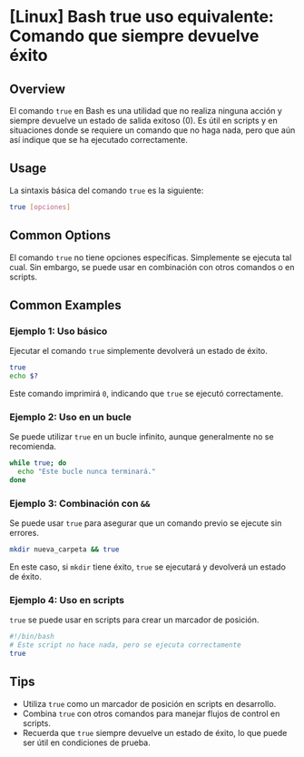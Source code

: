 # [Linux] Bash true uso equivalente: Comando que siempre devuelve éxito

## Overview
El comando `true` en Bash es una utilidad que no realiza ninguna acción y siempre devuelve un estado de salida exitoso (0). Es útil en scripts y en situaciones donde se requiere un comando que no haga nada, pero que aún así indique que se ha ejecutado correctamente.

## Usage
La sintaxis básica del comando `true` es la siguiente:

```bash
true [opciones]
```

## Common Options
El comando `true` no tiene opciones específicas. Simplemente se ejecuta tal cual. Sin embargo, se puede usar en combinación con otros comandos o en scripts.

## Common Examples

### Ejemplo 1: Uso básico
Ejecutar el comando `true` simplemente devolverá un estado de éxito.
```bash
true
echo $?
```
Este comando imprimirá `0`, indicando que `true` se ejecutó correctamente.

### Ejemplo 2: Uso en un bucle
Se puede utilizar `true` en un bucle infinito, aunque generalmente no se recomienda.
```bash
while true; do
  echo "Este bucle nunca terminará."
done
```

### Ejemplo 3: Combinación con `&&`
Se puede usar `true` para asegurar que un comando previo se ejecute sin errores.
```bash
mkdir nueva_carpeta && true
```
En este caso, si `mkdir` tiene éxito, `true` se ejecutará y devolverá un estado de éxito.

### Ejemplo 4: Uso en scripts
`true` se puede usar en scripts para crear un marcador de posición.
```bash
#!/bin/bash
# Este script no hace nada, pero se ejecuta correctamente
true
```

## Tips
- Utiliza `true` como un marcador de posición en scripts en desarrollo.
- Combina `true` con otros comandos para manejar flujos de control en scripts.
- Recuerda que `true` siempre devuelve un estado de éxito, lo que puede ser útil en condiciones de prueba.